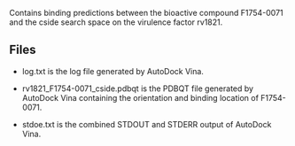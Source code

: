 Contains binding predictions between the bioactive compound F1754-0071 and the cside search space on the virulence factor rv1821.

## Files

- log.txt is the log file generated by AutoDock Vina.

- rv1821_F1754-0071_cside.pdbqt is the PDBQT file generated by AutoDock Vina containing the orientation and binding location of F1754-0071.

- stdoe.txt is the combined STDOUT and STDERR output of AutoDock Vina.

